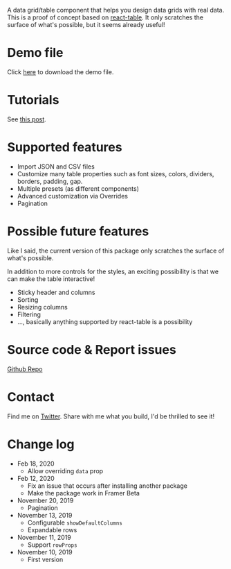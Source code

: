A data grid/table component that helps you design data grids with real data. This is a proof of concept based on [react-table](https://github.com/tannerlinsley/react-table). It only scratches the surface of what's possible, but it seems already useful!

# Demo file
Click [here](https://github.com/lintonye/tables/raw/master/demos.framerx) to download the demo file.

# Tutorials
See [this post](https://learnreact.design/2020/02/08/design-data-tables-with-real-tables-part-1).

# Supported features
- Import JSON and CSV files
- Customize many table properties such as font sizes, colors, dividers, borders, padding, gap.
- Multiple presets (as different components)
- Advanced customization via Overrides
- Pagination

# Possible future features
Like I said, the current version of this package only scratches the surface of what's possible.

In addition to more controls for the styles, an exciting possibility is that we can make the table interactive!

- Sticky header and columns
- Sorting
- Resizing columns
- Filtering
- ..., basically anything supported by react-table is a possibility

# Source code & Report issues
[Github Repo](https://github.com/lintonye/tables)

# Contact
Find me on [Twitter](https://twitter.com/lintonye). Share with me what you build, I'd be thrilled to see it!

# Change log
- Feb 18, 2020
  - Allow overriding `data` prop
- Feb 12, 2020
  - Fix an issue that occurs after installing another package
  - Make the package work in Framer Beta 
- November 20, 2019
  - Pagination
- November 13, 2019
  - Configurable `showDefaultColumns`
  - Expandable rows
- November 11, 2019
  - Support `rowProps`
- November 10, 2019
  - First version


